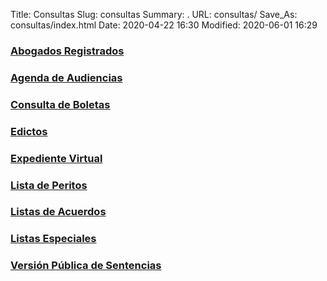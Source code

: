 Title: Consultas
Slug: consultas
Summary: .
URL: consultas/
Save_As: consultas/index.html
Date: 2020-04-22 16:30
Modified: 2020-06-01 16:29


### [Abogados Registrados](abogados-registrados/)

### [Agenda de Audiencias](agenda-audiencias/)

### [Consulta de Boletas](boletas/)

### [Edictos](edictos/)

### [Expediente Virtual](expediente-virtual/)

### [Lista de Peritos](/transparencia/articulo-27/f20-lista-de-peritos/)

### [Listas de Acuerdos](listas-de-acuerdos/)

### [Listas Especiales](listas-especiales/)

### [Versión Pública de Sentencias](sentencias/)
